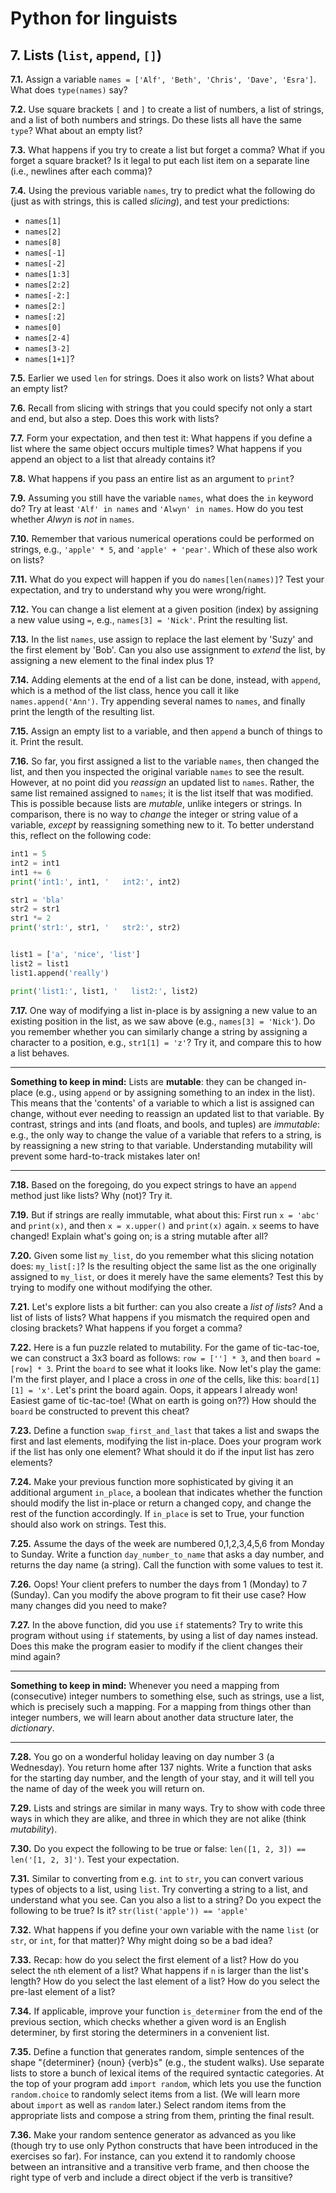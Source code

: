 # Python for linguists


## 7. Lists (`list`, `append`, `[]`)

**7.1.** Assign a variable `names = ['Alf', 'Beth', 'Chris', 'Dave', 'Esra']`. What does `type(names)` say?

**7.2.** Use square brackets `[` and `]` to create a list of numbers, a list of strings, and a list of both numbers and strings. Do these lists all have the same `type`? What about an empty list?

**7.3.** What happens if you try to create a list but forget a comma? What if you forget a square bracket? Is it legal to put each list item on a separate line (i.e., newlines after each comma)?

**7.4.** Using the previous variable `names`, try to predict what the following do (just as with strings, this is called _slicing_), and test your predictions: 
 - `names[1]` 
 - `names[2]` 
 - `names[8]` 
 - `names[-1]` 
 - `names[-2]` 
 - `names[1:3]` 
 - `names[2:2]` 
 - `names[-2:]` 
 - `names[2:]` 
 - `names[:2]` 
 - `names[0]` 
 - `names[2-4]` 
 - `names[3-2]` 
 - `names[1+1]`?

**7.5.** Earlier we used `len` for strings. Does it also work on lists? What about an empty list?

**7.6.** Recall from slicing with strings that you could specify not only a start and end, but also a step. Does this work with lists?

**7.7.** Form your expectation, and then test it: What happens if you define a list where the same object occurs multiple times? What happens if you append an object to a list that already contains it?

**7.8.** What happens if you pass an entire list as an argument to `print`?

**7.9.** Assuming you still have the variable `names`, what does the `in` keyword do? Try at least `'Alf' in names` and `'Alwyn' in names`. How do you test whether _Alwyn_ is _not_ in `names`.

**7.10.** Remember that various numerical operations could be performed on strings, e.g., `'apple' * 5`, and `'apple' + 'pear'`. Which of these also work on lists?

**7.11.** What do you expect will happen if you do `names[len(names)]`? Test your expectation, and try to understand why you were wrong/right.

**7.12.** You can change a list element at a given position (index) by assigning a new value using `=`, e.g., `names[3] = 'Nick'`. Print the resulting list.

**7.13.** In the list `names`, use assign to replace the last element by 'Suzy' and the first element by 'Bob'. Can you also use assignment to _extend_ the list, by assigning a new element to the final index plus 1?

**7.14.** Adding elements at the end of a list can be done, instead, with `append`, which is a method of the list class, hence you call it like `names.append('Ann')`. Try appending several names to `names`, and finally print the length of the resulting list.

**7.15.** Assign an empty list to a variable, and then `append` a bunch of things to it. Print the result.

**7.16.** So far, you first assigned a list to the variable `names`, then changed the list, and then you inspected the original variable `names` to see the result. However, at no point did you _reassign_ an updated list to `names`. Rather, the same list remained assigned to `names`; it is the list itself that was modified. This is possible because lists are _mutable_, unlike integers or strings. In comparison, there is no way to _change_ the integer or string value of a variable, _except_ by reassigning something new to it. To better understand this, reflect on the following code:

```python
int1 = 5
int2 = int1
int1 += 6
print('int1:', int1, '   int2:', int2)

str1 = 'bla'
str2 = str1
str1 *= 2
print('str1:', str1, '   str2:', str2)


list1 = ['a', 'nice', 'list']
list2 = list1
list1.append('really')

print('list1:', list1, '   list2:', list2)
```


**7.17.** One way of modifying a list in-place is by assigning a new value to an existing position in the list, as we saw above (e.g., `names[3] = 'Nick'`). Do you remember whether you can similarly change a string by assigning a character to a position, e.g., `str1[1] = 'z'`? Try it, and compare this to how a list behaves.

- - - - - -
**Something to keep in mind:** Lists are **mutable**: they can be changed in-place (e.g., using `append` or by assigning something to an index in the list). This means that the 'contents' of a variable to which a list is assigned can change, without ever needing to reassign an updated list to that variable. By contrast, strings and ints (and floats, and bools, and tuples) are _immutable_: e.g., the only way to change the value of a variable that refers to a string, is by reassigning a new string to that variable. Understanding mutability will prevent some hard-to-track mistakes later on!
- - - - -

**7.18.** Based on the foregoing, do you expect strings to have an `append` method just like lists? Why (not)? Try it.

**7.19.** But if strings are really immutable, what about this: First run `x = 'abc'` and `print(x)`, and then `x = x.upper()` and `print(x)` again. `x` seems to have changed! Explain what's going on; is a string mutable after all?

**7.20.** Given some list `my_list`, do you remember what this slicing notation does: `my_list[:]`? Is the resulting object the same list as the one originally assigned to `my_list`, or does it merely have the same elements? Test this by trying to modify one without modifying the other.

**7.21.** Let's explore lists a bit further: can you also create a _list of lists_? And a list of lists of lists? What happens if you mismatch the required open and closing brackets? What happens if you forget a comma?

**7.22.** Here is a fun puzzle related to mutability. For the game of tic-tac-toe, we can construct a 3x3 board as follows: `row = [''] * 3`, and then  `board = [row] * 3`. Print the `board` to see what it looks like. Now let's play the game: I'm the first player, and I place a cross in _one_ of the cells, like this: `board[1][1] = 'x'`. Let's print the board again. Oops, it appears I already won! Easiest game of tic-tac-toe! (What on earth is going on??) How should the `board` be constructed to prevent this cheat?

**7.23.** Define a function `swap_first_and_last` that takes a list and swaps the first and last elements, modifying the list in-place. Does your program work if the list has only one element? What should it do if the input list has zero elements?

**7.24.** Make your previous function more sophisticated by giving it an additional argument `in_place`, a boolean that indicates whether the function should modify the list in-place or return a changed copy, and change the rest of the function accordingly. If `in_place` is set to True, your function should also work on strings. Test this.

**7.25.** Assume the days of the week are numbered 0,1,2,3,4,5,6 from Monday to Sunday. Write a function `day_number_to_name` that asks a day number, and returns the day name (a string). Call the function with some values to test it.

**7.26.** Oops! Your client prefers to number the days from 1 (Monday) to 7 (Sunday). Can you modify the above program to fit their use case? How many changes did you need to make?

**7.27.** In the above function, did you use `if` statements? Try to write this program without using `if` statements, by using a list of day names instead. Does this make the program easier to modify if the client changes their mind again?

- - - - - -
**Something to keep in mind:** Whenever you need a mapping from (consecutive) integer numbers to something else, such as strings, use a list, which is precisely such a mapping. For a mapping from things other than integer numbers, we will learn about another data structure later, the _dictionary_.
- - - - -

**7.28.** You go on a wonderful holiday leaving on day number 3 (a Wednesday). You return home after 137 nights. Write a function that asks for the starting day number, and the length of your stay, and it will tell you the name of day of the week you will return on.

**7.29.** Lists and strings are similar in many ways. Try to show with code three ways in which they are alike, and three in which they are not alike (think _mutability_).

**7.30.** Do you expect the following to be true or false: `len([1, 2, 3]) == len('[1, 2, 3]')`. Test your expectation.

**7.31.** Similar to converting from e.g. `int` to `str`, you can convert various types of objects to a list, using `list`. Try converting a string to a list, and understand what you see. Can you also a list to a string? Do you expect the following to be true? Is it? `str(list('apple')) == 'apple'`

**7.32.** What happens if you define your own variable with the name `list` (or `str`, or `int`, for that matter)? Why might doing so be a bad idea?

**7.33.** Recap: how do you select the first element of a list? How do you select the `n`th element of a list? What happens if `n` is larger than the list's length? How do you select the last element of a list? How do you select the pre-last element of a list?

**7.34.** If applicable, improve your function `is_determiner` from the end of the previous section, which checks whether a given word is an English determiner, by first storing the determiners in a convenient list.

**7.35.** Define a function that generates random, simple sentences of the shape "{determiner} {noun} {verb}s" (e.g., the student walks). Use separate lists to store a bunch of lexical items of the required syntactic categories. At the top of your program add `import random`, which lets you use the function `random.choice` to randomly select items from a list. (We will learn more about `import` as well as `random` later.) Select random items from the appropriate lists and compose a string from them, printing the final result.

**7.36.** Make your random sentence generator as advanced as you like (though try to use only Python constructs that have been introduced in the exercises so far). For instance, can you extend it to randomly choose between an intransitive and a transitive verb frame, and then choose the right type of verb and include a direct object if the verb is transitive?

